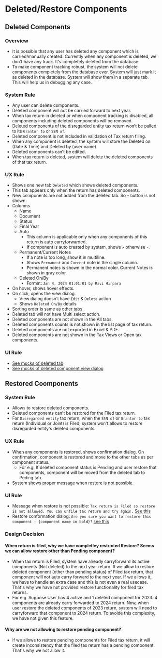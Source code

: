 # Deleted/Restore Components

## Deleted Components

### Overview
- It is possible that any user has deleted any component which is carried/manually created. Currently when any component is deleted, we don’t have any track. It's completely deleted from the database. 
- To make component tracking robust, the system will not delete components completely from the database ever. System will just mark it as deleted in the database. System will show them in a separate tab. This will help us in debugging any case.

### System Rule
- Any user can delete components. 
- Deleted component will not be carried forward to next year.
- When tax return in deleted or when component tracking is disabled, all components including deleted components will be removed.
- Deleted components of the disregarded entity tax return won’t be pulled to its `Grantor to` or `SSN of`.
- Deleted component is not included in validation of Tax return filing. 
- When any component is deleted, the system will store the Deleted on (Date & Time) and Deleted by (user name)
- Deleted components can’t be edited.
- When tax return is deleted, system will delete the deleted components of that tax return.


### UX Rule
- Shows one new tab `Deleted` which shows deleted components.
- This tab appears only when the return has deleted components.
- New components are not added from the deleted tab. So `+` button is not shown.
- Columns
    - Name
    - Document
    - Status
    - Final Year
    - Auto
        - This column is applicable only when any components of this return is auto carryforwarded.
        - If component is auto created by system, shows `✔` otherwise `-`.
    - Permanent/Current Notes
        - If a note is too long, show it in multiline.
        - Shows `Permanent` and `Current` note in the single column.
        - Permanent notes is shown in the normal color. Current Notes is shown in gray color.
    - Deleted On/By
        - Format: `Jan 4, 2024 01:01:01 by Ravi Hirpara`
- On hover, shows hover effects.
- On click, opens the view dialog.
    - View dialog doesn't have `Edit` & `Delete` action
    - Shows `Deleted On/By` details
- Sorting order is same as [other tabs.](./tax-components.md#browse-tax-component)
- Deleted tab will not have Multi select action.
- Deleted components are not shown in the All tabs.
- Deleted components counts is not shown in the list page of tax return.
- Deleted components are not exported in Excel & PDF.
- Deleted components are not shown in the Tax Views or Open tax components.

### UI Rule
- [See mocks of deleted tab](https://drive.google.com/file/d/1u1D9MyTiPgonvW6VplEGLoAm7EwX9W0d/view?usp=sharing)
- [See mocks of deleted component view dialog](https://drive.google.com/file/d/1H7Q6mNN9k7UN9-iEuozENiLQJizxqpYg/view?usp=sharing)


## Restored Coomponents

### System Rule
- Allows to restore deleted components.
- Deleted components can't be restored for the Filed tax return.
- For `Disregarded entity` tax return, when the `SSN of` or `Grantor to` tax return (Individual or Joint) is Filed, system won't allows to restore disregarded entity's deleted components.

### UX Rule
- When any components is restored, shows confirmation dialog. On confirmation, component is restored and move to the other tabs as per component status. 
    - For e.g. If deleted component status is Pending and user restore that components, component will be moved from the deleted tab to Peding tab.
- System shows proper message when restore is not possible.

### UI Rule
- Message when restore is not possible: `Tax return is Filed so restore is not allowed. You can unfile tax return and try again.` [See this](https://drive.google.com/file/d/1FdzVxu586vUq1pa9AL8Ai3Y1q3H-dc8w/view?usp=sharing)
- Restore conformation dialog: `Are you sure you want to restore this component - {component name in bold}?` [see this](https://drive.google.com/file/d/1nt7_SLsdASOWxl3PQOrnZs-l1_uc-Czi/view?usp=sharing)


### Design Decision

#### When return is filed, why we have completley restricted Restore? Seems we can allow restore other than Pending component?
- When tax return is Filed, system have already carryforward its active components (Not deleted) to the next year return. If we allow to restore deleted component (other than pending status) of Filed tax return, that component will not auto carry forward to the next year. If we allows it, we have to handle an extra case and this is not even a real usecase. That's why we have not provided restore functionality for filed tax returns. 
 - For e.g. Suppose User has 4 active and 1 deleted component for 2023. 4 components are already carry forwarded to 2024 return. Now, when user restore the deleted components of 2023 return, system will need to carryforward that component to 2024 return. To avoide this complexity, we have not given this feature.


#### Why are we not allowing to restore pending component?
- If we allows to restore pending components for Filed tax return, it will create inconsistency that the filed tax return has a pending component. That's why we not allow it.

